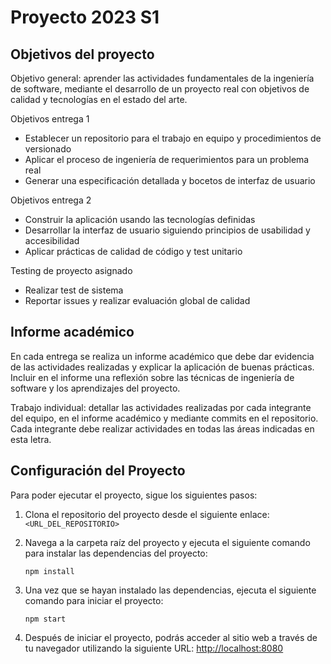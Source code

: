 # Proyecto 2023 S1

## Objetivos del proyecto

Objetivo general: aprender las actividades fundamentales de la ingeniería de software, mediante el desarrollo de un proyecto real con objetivos de calidad y tecnologías en el estado del arte.

Objetivos entrega 1
* Establecer un repositorio para el trabajo en equipo y procedimientos de versionado
* Aplicar el proceso de ingeniería de requerimientos para un problema real
* Generar una especificación detallada y bocetos de interfaz de usuario

Objetivos entrega 2
* Construir la aplicación usando las tecnologías definidas
* Desarrollar la interfaz de usuario siguiendo principios de usabilidad y accesibilidad
* Aplicar prácticas de calidad de código y test unitario

Testing de proyecto asignado
* Realizar test de sistema
* Reportar issues y realizar evaluación global de calidad

## Informe académico

En cada entrega se realiza un informe académico que debe dar evidencia de las actividades realizadas y explicar la aplicación de buenas prácticas. Incluir en el informe una reflexión sobre las técnicas de ingeniería de software y los aprendizajes del proyecto.

Trabajo individual: detallar las actividades realizadas por cada integrante del equipo, en el informe académico y mediante commits en el repositorio. Cada integrante debe realizar actividades en todas las áreas indicadas en esta letra.


## Configuración del Proyecto

Para poder ejecutar el proyecto, sigue los siguientes pasos:

1. Clona el repositorio del proyecto desde el siguiente enlace: `<URL_DEL_REPOSITORIO>`

2. Navega a la carpeta raíz del proyecto y ejecuta el siguiente comando para instalar las dependencias del proyecto:

   ```
   npm install
   ```

3. Una vez que se hayan instalado las dependencias, ejecuta el siguiente comando para iniciar el proyecto:

   ```
   npm start
   ```

4. Después de iniciar el proyecto, podrás acceder al sitio web a través de tu navegador utilizando la siguiente URL: [http://localhost:8080](http://localhost:8080)
